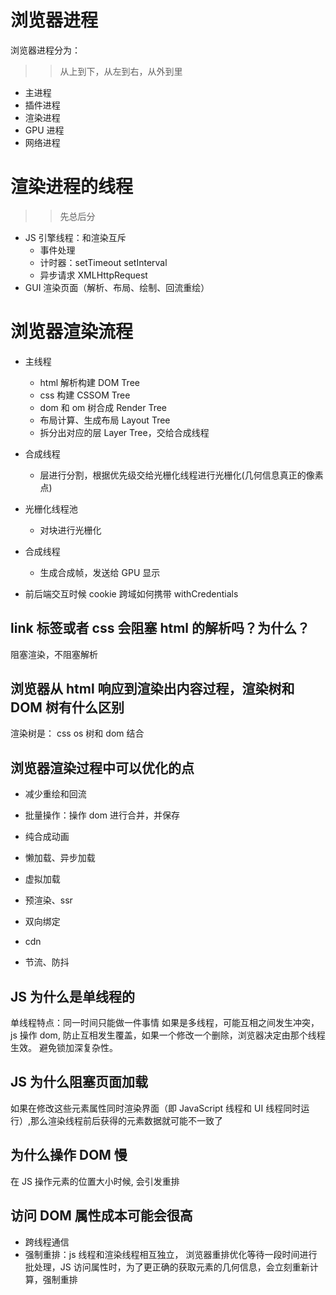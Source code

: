 # 浏览器进程

浏览器进程分为：

> > 从上到下，从左到右，从外到里

- 主进程
- 插件进程
- 渲染进程
- GPU 进程
- 网络进程

# 渲染进程的线程

> > 先总后分

- JS 引擎线程：和渲染互斥
  - 事件处理
  - 计时器：setTimeout setInterval
  - 异步请求 XMLHttpRequest
- GUI 渲染页面（解析、布局、绘制、回流重绘）

# 浏览器渲染流程

- 主线程

  - html 解析构建 DOM Tree
  - css 构建 CSSOM Tree
  - dom 和 om 树合成 Render Tree
  - 布局计算、生成布局 Layout Tree
  - 拆分出对应的层 Layer Tree，交给合成线程

- 合成线程
  - 层进行分割，根据优先级交给光栅化线程进行光栅化(几何信息真正的像素点)
- 光栅化线程池
  - 对块进行光栅化
- 合成线程

  - 生成合成帧，发送给 GPU 显示

- 前后端交互时候 cookie 跨域如何携带 withCredentials

## link 标签或者 css 会阻塞 html 的解析吗？为什么？

阻塞渲染，不阻塞解析

## 浏览器从 html 响应到渲染出内容过程，渲染树和 DOM 树有什么区别

渲染树是： css os 树和 dom 结合

## 浏览器渲染过程中可以优化的点

- 减少重绘和回流
- 批量操作：操作 dom 进行合并，并保存
- 纯合成动画

- 懒加载、异步加载
- 虚拟加载
- 预渲染、ssr
- 双向绑定
- cdn
- 节流、防抖

## JS 为什么是单线程的

单线程特点：同一时间只能做一件事情
如果是多线程，可能互相之间发生冲突，js 操作 dom, 防止互相发生覆盖，如果一个修改一个删除，浏览器决定由那个线程生效。
避免锁加深复杂性。

## JS 为什么阻塞页面加载

如果在修改这些元素属性同时渲染界面（即 JavaScript 线程和 UI 线程同时运行）,那么渲染线程前后获得的元素数据就可能不一致了

## 为什么操作 DOM 慢

在 JS 操作元素的位置大小时候, 会引发重排

## 访问 DOM 属性成本可能会很高

- 跨线程通信
- 强制重排：js 线程和渲染线程相互独立， 浏览器重排优化等待一段时间进行批处理，JS 访问属性时，为了更正确的获取元素的几何信息，会立刻重新计算，强制重排
